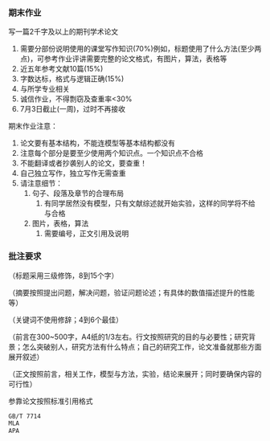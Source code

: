### 期末作业

写一篇2千字及以上的期刊学术论文
1. 需要分部份说明使用的课堂写作知识(70%)例如，标题使用了什么方法(至少两点)，可参考作业评讲需要完整的论文格式，有图片，算法，表格等
2. 近五年参考文献10篇(15%)
3. 字数达标，格式与逻辑正确(15%)
4. 与所学专业相关
5. 诚信作业，不得剽窃及查重率<30%
6. 7月3日截止(一周)，过时不再接收

期末作业注意：
1. 论文要有基本结构，不能连模型等基本结构都没有
2. 注意每个部分是要至少使用两个知识点。一个知识点不合格
3. 不能翻译或者抄袭别人的论文，要查重！ 
4. 自己独立写作，独立写作无需查重
5. 请注意细节：
	1. 句子、段落及章节的合理布局
		1. 有同学居然没有模型，只有文献综述就开始实验，这样的同学将不给与合格
	2. 图片，表格，算法
		1. 需要编号，正文引用及说明

### 批注要求

（标题采用三级修饰，8到15个字）

（摘要按照提出问题，解决问题，验证问题论述；有具体的数值描述提升的性能等）

（关键词不使用修辞；4到6个最佳）

（前言在300~500字，A4纸的1/3左右。行文按照研究的目的与必要性；研究背景；怎么突破别人，研究方法有什么特点；自己的研究工作，论文准备就那些方面展开叙述）

（正文按照前言，相关工作，模型与方法，实验，结论来展开；同时要确保内容的可行性）

参靠论文按照标准引用格式
```txt
GB/T 7714
MLA
APA
```


